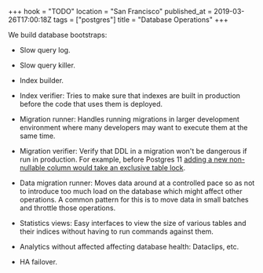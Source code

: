 +++
hook = "TODO"
location = "San Francisco"
published_at = 2019-03-26T17:00:18Z
tags = ["postgres"]
title = "Database Operations"
+++

We build database bootstraps:

* Slow query log.
* Slow query killer.
* Index builder.
* Index verifier: Tries to make sure that indexes are built
  in production before the code that uses them is deployed.
* Migration runner: Handles running migrations in larger
  development environment where many developers may want to
  execute them at the same time.
* Migration verifier: Verify that DDL in a migration won't
  be dangerous if run in production. For example, before
  Postgres 11 [adding a new non-nullable column would take
  an exclusive table lock](/postgres-default).
* Data migration runner: Moves data around at a controlled
  pace so as not to introduce too much load on the database
  which might affect other operations. A common pattern for
  this is to move data in small batches and throttle those
  operations.
* Statistics views: Easy interfaces to view the size of
  various tables and their indices without having to run
  commands against them.
* Analytics without affected affecting database health:
  Dataclips, etc.

* HA failover.
